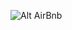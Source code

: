![Alt AirBnb]('https://s3.amazonaws.com/alx-intranet.hbtn.io/uploads/medias/2018/6/65f4a1dd9c51265f49d0.png?X-Amz-Algorithm=AWS4-HMAC-SHA256&X-Amz-Credential=AKIARDDGGGOUSBVO6H7D%2F20240819%2Fus-east-1%2Fs3%2Faws4_request&X-Amz-Date=20240819T053512Z&X-Amz-Expires=86400&X-Amz-SignedHeaders=host&X-Amz-Signature=2a9d7b1ea69dc9a2c3cb9b773950fd342677a6428395b271bd09eef3f7abfc96')
